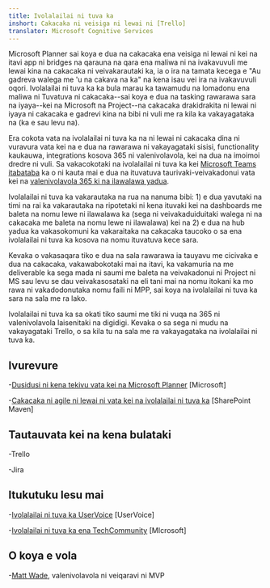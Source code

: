 ```yaml
---
title: Ivolalailai ni tuva ka
inshort: Cakacaka ni veisiga ni lewai ni [Trello]
translator: Microsoft Cognitive Services
---
```



Microsoft Planner sai koya e dua na cakacaka ena veisiga ni lewai ni kei na itavi app ni bridges na qarauna na qara ena maliwa ni na ivakavuvuli me lewai kina na cakacaka ni veivakarautaki ka, ia o ira na tamata kecega e "Au gadreva walega me 'u na cakava na ka" na kena isau vei ira na ivakavuvuli oqori. Ivolalailai ni tuva ka ka bula marau ka tawamudu na lomadonu ena maliwa ni Tuvatuva ni cakacaka--sai koya e dua na tasking rawarawa sara na iyaya--kei na Microsoft na Project--na cakacaka drakidrakita ni lewai ni iyaya ni cakacaka e gadrevi kina na bibi ni vuli me ra kila ka vakayagataka na (ka e sau levu na). 

Era cokota vata na ivolalailai ni tuva ka na ni lewai ni cakacaka dina ni vuravura vata kei na e dua na rawarawa ni vakayagataki sisisi, functionality kaukauwa, integrations kosova 365 ni valenivolavola, kei na dua na imoimoi dredre ni vuli. Sa vakacokotaki na ivolalailai ni tuva ka kei [Microsoft Teams itabataba](https://blogs.technet.microsoft.com/skypehybridguy/2017/08/30/microsoft-teams-using-planner-to-stay-organized/) ka o ni kauta mai e dua na ituvatuva taurivaki-veivakadonui vata kei na [valenivolavola 365 ki na ilawalawa yadua](http://icsh.pt/O365groups).

Ivolalailai ni tuva ka vakarautaka na rua na nanuma bibi: 1) e dua yavutaki na timi na rai ka vakarautaka na ripotetaki ni kena ituvaki kei na dashboards me baleta na nomu lewe ni ilawalawa ka (sega ni veivakaduiduitaki walega ni na cakacaka me baleta na nomu lewe ni ilawalawa) kei na 2) e dua na hub yadua ka vakasokomuni ka vakaraitaka na cakacaka taucoko o sa ena ivolalailai ni tuva ka kosova na nomu ituvatuva kece sara.

Kevaka o vakasaqara tiko e dua na sala rawarawa ia tauyavu me cicivaka e dua na cakacaka, vakawabokotaki mai na itavi, ka vakamuria na me deliverable ka sega mada ni saumi me baleta na veivakadonui ni Project ni MS sau levu se dau veivakasosataki na eli tani mai na nomu itokani ka mo rawa ni vakadodonutaka nomu faili ni MPP, sai koya na ivolalailai ni tuva ka sara na sala me ra lako.

Ivolalailai ni tuva ka sa okati tiko saumi me tiki ni vuqa na 365 ni valenivolavola laisenitaki na digidigi. Kevaka o sa sega ni mudu na vakayagataki Trello, o sa kila tu na sala me ra vakayagataka na ivolalailai ni tuva ka.

Ivurevure
---------

-[Dusidusi ni kena tekivu vata kei na Microsoft Planner](https://support.office.com/en-us/article/Microsoft-Planner-help-4a9a13c6-3adf-4a60-a6fc-15c0b15e16fc?ui=en-US&rs=en-US&ad=US)
    \[Microsoft\]

-[Cakacaka ni agile ni lewai ni vata kei na ivolalailai ni tuva ka](https://sharepointmaven.com/how-to-use-microsoft-planner-for-agile-and-scrum-projects/)
    \[SharePoint Maven\]

Tautauvata kei na kena bulataki
--------------------

-Trello

-Jira

Itukutuku lesu mai
---------

-[Ivolalailai ni tuva ka UserVoice](https://planner.uservoice.com/forums/330525-microsoft-planner-feedback-forum)
    \[UserVoice\]

-[Ivolalailai ni tuva ka ena TechCommunity](https://techcommunity.microsoft.com/t5/Planner/ct-p/Planner)
    \[MIcrosoft\]

O koya e vola
---------

-[Matt Wade](https://www.linkedin.com/in/thatmattwade/), valenivolavola ni veiqaravi ni MVP


